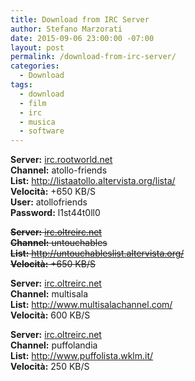 ```yaml
---
title: Download from IRC Server
author: Stefano Marzorati
date: 2015-09-06 23:00:00 -07:00
layout: post
permalink: /download-from-irc-server/
categories:
  - Download
tags:
  - download
  - film
  - irc
  - musica
  - software
---
```

**Server:** <a href="irc://irc.rootworld.net" target="_blank">irc.rootworld.net</a>  
**Channel:** atollo-friends  
**List:** <a href="http://listaatollo.altervista.org/lista/" target="_blank">http://listaatollo.altervista.org/lista/</a>  
**Velocità:** +650 KB/S   
**User:** atollofriends   
**Password:** l1st44t0ll0   

<del>**Server:** <a href="irc://irc.oltreirc.net" target="_blank">irc.oltreirc.net</a>  
**Channel:** untouchables  
**List:** <a href="http://untouchableslist.altervista.org/" target="_blank">http://untouchableslist.altervista.org/</a>  
**Velocità:** +650 KB/S   

**Server:** <a href="irc://irc.oltreirc.net" target="_blank">irc.oltreirc.net</a>  
**Channel:** multisala  
**List:** <a href="http://www.multisalachannel.com/" target="_blank">http://www.multisalachannel.com/</a>  
**Velocità:** 600 KB/S   

**Server:** <a href="irc://irc.oltreirc.net" target="_blank">irc.oltreirc.net</a>  
**Channel:** puffolandia  
**List:** <a href="http://www.puffolista.wklm.it/" target="_blank">http://www.puffolista.wklm.it/</a>  
**Velocità:** 250 KB/S   </del>